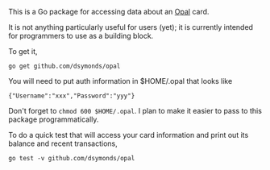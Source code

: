 This is a Go package for accessing data about an [Opal](http://opal.com.au) card.

It is not anything particularly useful for users (yet);
it is currently intended for programmers to use as a building block.

To get it,

	go get github.com/dsymonds/opal

You will need to put auth information in $HOME/.opal that looks like

	{"Username":"xxx","Password":"yyy"}

Don't forget to `chmod 600 $HOME/.opal`.
I plan to make it easier to pass to this package programmatically.

To do a quick test that will access your card information
and print out its balance and recent transactions,

	go test -v github.com/dsymonds/opal
